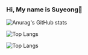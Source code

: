 ### Hi, My name is Suyeong👋

<!--
**sue1010/sue1010** is a ✨ _special_ ✨ repository because its `README.md` (this file) appears on your GitHub profile.

Here are some ideas to get you started:

- 🔭 I’m currently working on ...
- 🌱 I’m currently learning ...
- 👯 I’m looking to collaborate on ...
- 🤔 I’m looking for help with ...
- 💬 Ask me about ...
- 📫 How to reach me: ...
- 😄 Pronouns: ...
- ⚡ Fun fact: ...
-->
![Anurag's GitHub stats](https://github-readme-stats.vercel.app/api?username=sue1010&show_icons=true&theme=radical)

![Top Langs](https://github-readme-stats.vercel.app/api/top-langs/?username=sue1010&layout=donut-vertical)

![Top Langs](https://github-readme-stats.vercel.app/api/top-langs/?username=anuraghazra&layout=compact)
